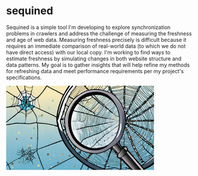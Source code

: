# sequined 
Sequined is a simple tool I'm developing to explore synchronization problems in crawlers and address the challenge of measuring the freshness and age of web data. Measuring freshness precisely is difficult because it requires an immediate comparison of real-world data (to which we do not have direct access) with our local copy. I'm working to find ways to estimate freshness by simulating changes in both website structure and data patterns. My goal is to gather insights that will help refine my methods for refreshing data and meet performance requirements per my project's specifications.

<img src="docs/sequined-main.jpg" width="400px"></img>




